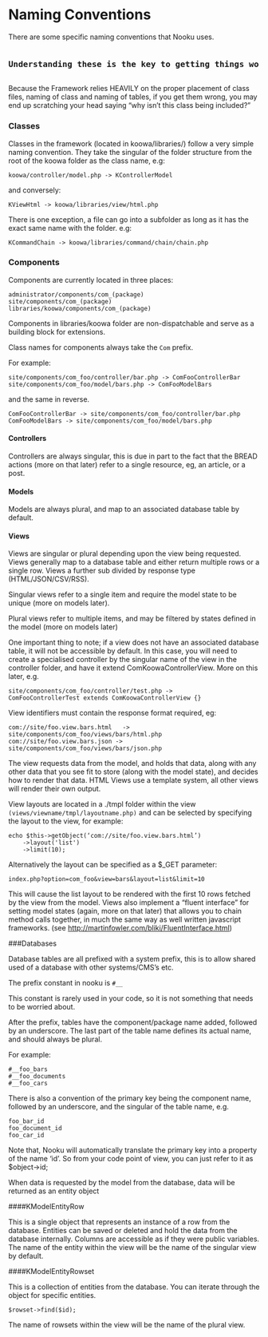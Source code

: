 # Naming Conventions

There are some specific naming conventions that Nooku uses.

<pre><h3>Understanding these is the key to getting things working!</h3></pre>

Because the Framework relies HEAVILY on the proper placement of class files, naming of class and naming of tables, if you
get them wrong, you may end up scratching your head saying “why isn’t this class being included?”

### Classes

Classes in the framework (located in koowa/libraries/) follow a very simple naming convention. They take the singular of the folder structure from the root of the koowa folder as the class name, e.g:

	koowa/controller/model.php -> KControllerModel

and conversely:

	KViewHtml -> koowa/libraries/view/html.php

There is one exception, a file can go into a subfolder as long as it has the exact same name with the folder. e.g:

	KCommandChain -> koowa/libraries/command/chain/chain.php

### Components

Components are currently located in three places:

	administrator/components/com_(package)
	site/components/com_(package)
	libraries/koowa/components/com_(package)

Components in libraries/koowa folder are non-dispatchable and serve as a building block for extensions.

Class names for components always take the `Com` prefix.

For example:

	site/components/com_foo/controller/bar.php -> ComFooControllerBar
	site/components/com_foo/model/bars.php -> ComFooModelBars

and the same in reverse.

	ComFooControllerBar -> site/components/com_foo/controller/bar.php
	ComFooModelBars -> site/components/com_foo/model/bars.php

#### Controllers

Controllers are always singular, this is due in part to the fact that the BREAD actions (more on that later) refer to a
single resource, eg, an article, or a post.

#### Models

Models are always plural, and map to an associated database table by default.

#### Views

Views are singular or plural depending upon the view being requested. Views generally map to a database table and either return multiple rows or a single row.
Views a further sub divided by response type (HTML/JSON/CSV/RSS).

Singular views refer to a single item and require the model state to be unique (more on models later).

Plural views refer to multiple items, and may be filtered by states defined in the model (more on models later)

One important thing to note; if a view does not have an associated database table, it will not be accessible by default. In this case, you will need to create a specialised controller by the singular name of the view in the controller folder, and have it extend ComKoowaControllerView. More on this later, e.g.

	site/components/com_foo/controller/test.php ->
	ComFooControllerTest extends ComKoowaControllerView {}

View identifiers must contain the response format required, eg:

	com://site/foo.view.bars.html	-> site/components/com_foo/views/bars/html.php
	com://site/foo.view.bars.json -> site/components/com_foo/views/bars/json.php

The view requests data from the model, and holds that data, along with any other data that you see fit to store (along with the model state),
and decides how to render that data. HTML Views use a template system, all other views will render their own output.

View layouts are located in a ./tmpl folder within the view `(views/viewname/tmpl/layoutname.php)` and can be selected by
specifying the layout to the view, for example:

	echo $this->getObject(‘com://site/foo.view.bars.html’)
		->layout('list')
		->limit(10);

Alternatively the layout can be specified as a $_GET parameter:

    index.php?option=com_foo&view=bars&layout=list&limit=10

This will cause the list layout to be rendered with the first 10 rows fetched by the view from the model. Views also implement
a “fluent interface” for setting model states (again, more on that later) that allows you to chain method calls together,
in much the same way as well written javascript frameworks. (see http://martinfowler.com/bliki/FluentInterface.html)

###Databases

Database tables are all prefixed with a system prefix, this is to allow shared used of a database with other systems/CMS’s etc.

The prefix constant in nooku is `#__`

This constant is rarely used in your code, so it is not something that needs to be worried about.

After the prefix, tables have the component/package name added, followed by an underscore. The last part of the table name
defines its actual name, and should always be plural.

For example:

	#__foo_bars
	#__foo_documents
	#__foo_cars

There is also a convention of the primary key being the component name, followed by an underscore, and the singular of the table name, e.g.

	foo_bar_id
	foo_document_id
	foo_car_id

Note that, Nooku will automatically translate the primary key into a property of the name ‘id’. So from your code point of
view, you can just refer to it as $object->id;

When data is requested by the model from the database, data will be returned as an entity object

####KModelEntityRow

This is a single object that represents an instance of a row from the database. Entities can be saved or deleted and hold
the data from the database internally. Columns are accessible as if they were public variables. The name of the entity
within the view will be the name of the singular view by default.

####KModelEntityRowset

This is a collection of entities from the database. You can iterate through the object for specific entities.

	$rowset->find($id);

The name of rowsets within the view will be the name of the plural view.
